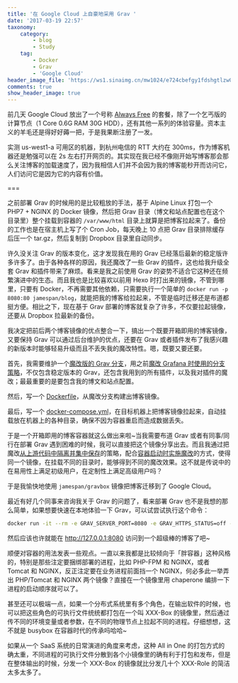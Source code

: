 ```yaml
---
title: '在 Google Cloud 上自豪地采用 Grav '
date: '2017-03-19 22:57'
taxonomy:
    category:
        - blog
        - Study
    tag:
        - Docker
        - Grav
        - 'Google Cloud'
header_image_file: 'https://ws1.sinaimg.cn/mw1024/e724cbefgy1fdshgtlzw0j20p008cdkj.jpg'
comments: true
show_header_image: true
---
```


前几天 Google Cloud 放出了一个号称 [Always Free][1] 的套餐，除了一个乞丐版的计算节点（1 Core 0.6G RAM 30G HDD），还有其他一系列的体验容量。资本主义的羊毛还是得好好薅一把，于是我果断注册了一发。

实测 us-west1-a 可用区的机器，到杭州电信的 RTT 大约在 300ms，作为博客机器还是勉强可以在 2s 左右打开网页的。其实现在我已经不像刚开始写博客那会那么关注博客的加载速度了，因为我相信人们并不会因为我的博客能秒开而访问它，人们访问它是因为它的内容有价值。

===

之前部署 Grav 的时候用的是比较粗放的手法，基于 Alpine Linux 打包一个 PHP7 + NGINX 的 Docker 镜像，然后把 Grav 目录（博文和站点配置也在这个目录里）整个挂载到容器的 `/var/www/html` 目录上就算是把博客拉起来了。备份的工作也是在宿主机上写了个 Cron Job，每天晚上 10 点把 Grav 目录排除缓存后压一个 tar.gz，然后复制到 Dropbox 目录里自动同步。

许久没关注 Grav 的版本变化，这才发现我在用的 Grav 已经落后最新的稳定版许多许多了。由于各种各样的原因，我还魔改了一些 Grav 的插件，这也给我升级全套 Grav 和插件带来了麻烦。看来是我之前使用 Grav 的姿势不适合它这种还在频繁演进中的生态。而且我也是比较喜欢以前用 Hexo 时打出来的镜像，不管到哪里，只要有 Docker，不再需要其他依赖，只需要执行一个简单的 `docker run -p 8080:80 jamespan/blog`，就能把我的博客给拉起来，不管是临时迁移还是布道都挺方便。相比之下，现在基于 Grav 部署的博客就复杂了许多，不仅要拉起镜像，还要从 Dropbox 拉最新的备份。

我决定把前后两个博客镜像的优点整合一下，搞出一个既要开箱即用的博客镜像，又要保持 Grav 可以通过后台维护的优点，还要在 Grav 或者插件发布了我感兴趣的新版本时能够轻易升级而且不丢失我的魔改特性。嗯，既要又要还要。

首先，我需要维护一个[魔改版的 Grav 分支][3]，用之前[魔改 Grafana 时使用的分支策略][2]，不仅包含稳定版本的 Grav，还包含我用到的所有插件，以及我对插件的魔改；最最重要的是要包含我的博文和站点配置。

然后，写一个 [Dockerfile][4]，从魔改分支构建出博客镜像。

最后，写一个 [docker-compose.yml][5]，在目标机器上把博客镜像拉起来，自动挂载放在机器上的各种目录，确保不因为容器重启而造成数据丢失。

于是一个开箱即用的博客容器就这么做出来啦~当我需要布道 Grav 或者有同事/同行在部署 Grav 遇到困难的时候，我可以直接把这个镜像分享出去。而且我通过把魔改[从上游代码中隔离并集中保存][6]的策略，配合[容器启动时实施魔改][7]的方式，使得同一个镜像，在挂载不同的目录时，能够得到不同的魔改效果。这不就是传说中的在易用性上满足初级用户，在定制性上满足高级用户吗？

于是我愉快地使用 `jamespan/gravbox` 镜像把博客迁移到了 Google Cloud。

最近有好几个同事来咨询我关于 Grav 的问题了，看来部署 Grav 也不是我想的那么简单，如果想要快速在本地体验一下 Grav，可以试尝试执行这个命令：

```bash
docker run -it --rm -e GRAV_SERVER_PORT=8080 -e GRAV_HTTPS_STATUS=off -p 8080:8080 jamespan/gravbox
```

然后应该也许就能在 <http://127.0.0.1:8080> 访问到一个超级棒的博客了吧~

顺便对容器的用法发表一些观点。一直以来我都是比较倾向于「胖容器」这种风格的，特别是那些注定要捆绑部署的进程，比如 PHP-FPM 和 NGINX，或者 Tomcat 和 NGINX，反正注定要在业务进程前面挡一个 NGINX，何必多此一举弄出 PHP/Tomcat 和 NGINX 两个镜像？直接在一个镜像里用 chaperone 编排一下进程的启动顺序就可以了。

甚至还可以极端一点，如果一个分布式系统里有多个角色，在输出软件的时候，也可以把这些角色的可执行文件统统都打包在一个叫 XXX-Box 的镜像里，然后通过传不同的环境变量或者参数，在不同的物理节点上拉起不同的进程。仔细想想，这不就是 busybox 在容器时代的传承吗哈哈~

如果从一个 SaaS 系统的日常演进的角度来考虑，这种 All in One 的打包方式的确太重，不同进程的可执行文件分散到各个小镜像里的确有利于打包和发布，但是在整体输出的时候，分发一个 XXX-Box 的镜像就比分发几十个 XXX-Role 的简洁太多太多了。

[1]: https://cloud.google.com/free/
[2]: https://blog.jamespan.me/posts/what-i-learned-from-modifying-grafana
[3]: https://github.com/JamesPan/gravbox
[4]: https://github.com/JamesPan/gravbox/blob/mod/master/Dockerfile
[5]: https://github.com/JamesPan/gravbox/blob/mod/master/mod/config/compose-pro.yml
[6]: https://github.com/JamesPan/gravbox/tree/mod/master/mod
[7]: https://github.com/JamesPan/gravbox/blob/mod/master/mod/config/chaperone.conf#L1-L8
